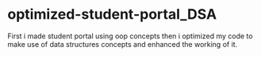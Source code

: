 # optimized-student-portal_DSA
First i made student portal using oop concepts then i optimized my code to make use of data structures concepts and enhanced the working of it.
